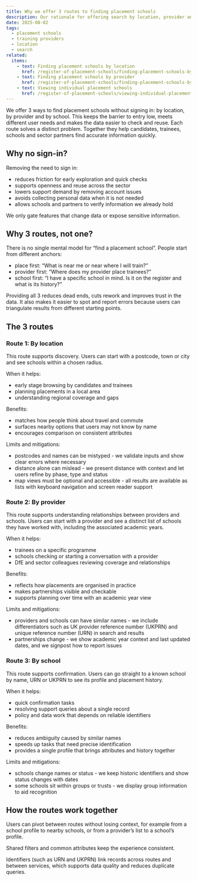 ```yaml
---
title: Why we offer 3 routes to finding placement schools
description: Our rationale for offering search by location, provider and school without sign-in, with benefits, limits and how we will measure success
date: 2025-08-02
tags:
  - placement schools
  - training providers
  - location
  - search
related:
  items:
    - text: Finding placement schools by location
      href: /register-of-placement-schools/finding-placement-schools-by-location/
    - text: Finding placement schools by provider
      href: /register-of-placement-schools/finding-placement-schools-by-provider/
    - text: Viewing individual placement schools
      href: /register-of-placement-schools/viewing-individual-placement-schools/
---
```


We offer 3 ways to find placement schools without signing in: by location, by provider and by school. This keeps the barrier to entry low, meets different user needs and makes the data easier to check and reuse. Each route solves a distinct problem. Together they help candidates, trainees, schools and sector partners find accurate information quickly.

## Why no sign-in?

Removing the need to sign in:

- reduces friction for early exploration and quick checks
- supports openness and reuse across the sector
- lowers support demand by removing account issues
- avoids collecting personal data when it is not needed
- allows schools and partners to verify information we already hold

We only gate features that change data or expose sensitive information.

## Why 3 routes, not one?

There is no single mental model for “find a placement school”. People start from different anchors:

- place first: “What is near me or near where I will train?”
- provider first: “Where does my provider place trainees?”
- school first: “I have a specific school in mind. Is it on the register and what is its history?”

Providing all 3 reduces dead ends, cuts rework and improves trust in the data. It also makes it easier to spot and report errors because users can triangulate results from different starting points.

## The 3 routes

### Route 1: By location

This route supports discovery. Users can start with a postcode, town or city and see schools within a chosen radius.

When it helps:

- early stage browsing by candidates and trainees
- planning placements in a local area
- understanding regional coverage and gaps

Benefits:

- matches how people think about travel and commute
- surfaces nearby options that users may not know by name
- encourages comparison on consistent attributes

Limits and mitigations:

- postcodes and names can be mistyped - we validate inputs and show clear errors where necessary
- distance alone can mislead - we present distance with context and let users refine by phase, type and status
- map views must be optional and accessible - all results are available as lists with keyboard navigation and screen reader support

### Route 2: By provider

This route supports understanding relationships between providers and schools. Users can start with a provider and see a distinct list of schools they have worked with, including the associated academic years.

When it helps:

- trainees on a specific programme
- schools checking or starting a conversation with a provider
- DfE and sector colleagues reviewing coverage and relationships

Benefits:

- reflects how placements are organised in practice
- makes partnerships visible and checkable
- supports planning over time with an academic year view

Limits and mitigations:
- providers and schools can have similar names - we include differentiators such as UK provider reference number (UKPRN) and unique reference number (URN) in search and results
- partnerships change - we show academic year context and last updated dates, and we signpost how to report issues

### Route 3: By school

This route supports confirmation. Users can go straight to a known school by name, URN or UKPRN to see its profile and placement history.

When it helps:

- quick confirmation tasks
- resolving support queries about a single record
- policy and data work that depends on reliable identifiers

Benefits:

- reduces ambiguity caused by similar names
- speeds up tasks that need precise identification
- provides a single profile that brings attributes and history together

Limits and mitigations:

- schools change names or status - we keep historic identifiers and show status changes with dates
- some schools sit within groups or trusts - we display group information to aid recognition

## How the routes work together

Users can pivot between routes without losing context, for example from a school profile to nearby schools, or from a provider’s list to a school’s profile.

Shared filters and common attributes keep the experience consistent.

Identifiers (such as URN and UKPRN) link records across routes and between services, which supports data quality and reduces duplicate queries.
